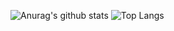 ![Anurag's github stats](https://github-readme-stats.vercel.app/api?username=IliyanAng&theme=vue&show_icons=true&custom_title=Iliyan&count_private=true&hide_border=true) ![Top Langs](https://github-readme-stats.vercel.app/api/top-langs/?username=IliyanAng&langs_count=8&layout=compact&hide_border=true)

